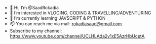 - 👋 Hi, I’m @SaadRokadia
- 👀 I’m interested in VLOGING, CODING & TRAVELLING/ADVENTURING
- 🌱 I’m currently learning JAVSCRIPT & PYTHON
- 📫 You can reach me via mail: rokadiasaad@gmail.com
- Subscribe to my channel: https://www.youtube.com/channel/UCLHLAda2v1xE5AzrHbUcetA

<!---
SaadRokadia/SaadRokadia is a ✨ special ✨ repository because its `README.md` (this file) appears on your GitHub profile.
You can click the Preview link to take a look at your changes.
--->
